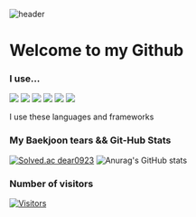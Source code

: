 ![header](https://capsule-render.vercel.app/api?type=Rounded&color=gradient&customColorList=0,2,2,5,30&text=Hi%20I%20am%20Dongchan&fontAlign=50&fontSize=50&animation=fadeIn)
# Welcome to my Github
### I use...

<img src="https://img.shields.io/badge/JAVA-lightgrey?style=plastic&logo=java&logoColor=white"> <img  src="https://img.shields.io/badge/C-lightgrey?style=plastic&logo=C&logoColor=white"/> <img  src="https://img.shields.io/badge/Python-lightgrey?style=plastic&logo=Python&logoColor=white"/> <img  src="https://img.shields.io/badge/JavaScript-lightgrey?style=plastic&logo=JavaScript&logoColor=white"/> <img  src="https://img.shields.io/badge/SpringBoot-lightgrey?style=plastic&logo=SpringBoot&logoColor=white"/> <img  src="https://img.shields.io/badge/React-lightgrey?style=plastic&logo=React&logoColor=white"/>

I use these languages and frameworks




### My Baekjoon tears && Git-Hub Stats

[![Solved.ac
dear0923](http://mazassumnida.wtf/api/v2/generate_badge?boj=dear0923)](https://solved.ac/dear0923)
![Anurag's GitHub stats](https://github-readme-stats.vercel.app/api?username=kkokkiyo&show_icons=true&theme=transparent)


### Number of visitors

[![Visitors](https://hits.seeyoufarm.com/api/count/incr/badge.svg?url=https%3A%2F%2Fgithub.com%2Fkkokkiyo&count_bg=%2379C83D&title_bg=%23555555&icon=&icon_color=lightgrey&title=Visitors&edge_flat=false)](https://hits.seeyoufarm.com)


<!--
**kkokkiyo/kkokkiyo** is a ✨ _special_ ✨ repository because its `README.md` (this file) appears on your GitHub profile.

Here are some ideas to get you started:

- 🔭 I’m currently working on ...
- 🌱 I’m currently learning ...
- 👯 I’m looking to collaborate on ...
- 🤔 I’m looking for help with ...
- 💬 Ask me about ...
- 📫 How to reach me: ...
- 😄 Pronouns: ...
- ⚡ Fun fact: ...
-->
